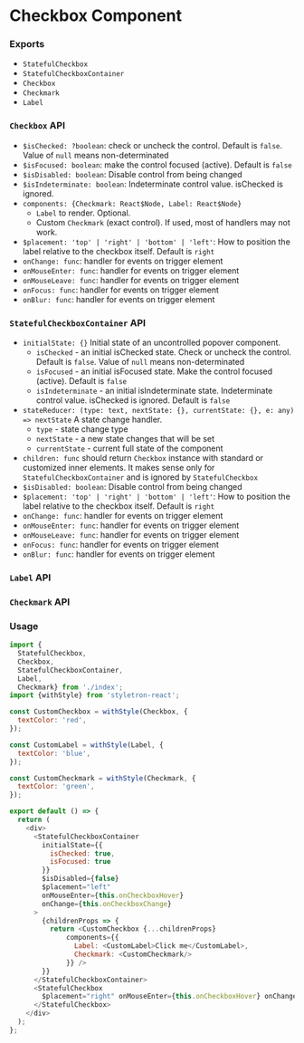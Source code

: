 # Checkbox Component

### Exports

* `StatefulCheckbox`
* `StatefulCheckboxContainer`
* `Checkbox`
* `Checkmark`
* `Label`

### `Checkbox` API

* `$isChecked: ?boolean`:
  check or uncheck the control. Default is `false`. Value of `null` means non-determinated
* `$isFocused: boolean`:
  make the control focused (active). Default is `false`
* `$isDisabled: boolean`:
  Disable control from being changed
* `$isIndeterminate: boolean`:
  Indeterminate control value. isChecked is ignored.  
* `components: {Checkmark: React$Node, Label: React$Node}`
  * `Label` to render. Optional.
  * Custom `Checkmark` (exact control). If used, most of handlers may not work.    
* `$placement: 'top' | 'right' | 'bottom' | 'left'`:
  How to position the label relative to the checkbox itself. Default is `right`
* `onChange: func`:
  handler for events on trigger element
* `onMouseEnter: func`:
  handler for events on trigger element
* `onMouseLeave: func`:
  handler for events on trigger element
* `onFocus: func`:
  handler for events on trigger element  
* `onBlur: func`:
  handler for events on trigger element      

### `StatefulCheckboxContainer` API

* `initialState: {}`
  Initial state of an uncontrolled popover component.
  * `isChecked` - an initial isChecked state. Check or uncheck the control. Default is `false`. Value of `null` means non-determinated
  * `isFocused` - an initial isFocused state. Make the control focused (active). Default is `false`
  * `isIndeterminate` - an initial isIndeterminate state. Indeterminate control value. isChecked is ignored. Default is `false`
* `stateReducer: (type: text, nextState: {}, currentState: {}, e: any) => nextState`
  A state change handler.
  * `type` - state change type
  * `nextState` - a new state changes that will be set
  * `currentState` - current full state of the component
* `children: func` should return `Checkbox` instance with standard or customized inner elements. It makes sense only for `StatefulCheckboxContainer` and is ignored by `StatefulCheckbox`
* `$isDisabled: boolean`:
  Disable control from being changed
* `$placement: 'top' | 'right' | 'bottom' | 'left'`:
  How to position the label relative to the checkbox itself. Default is `right`      
* `onChange: func`:
  handler for events on trigger element
* `onMouseEnter: func`:
  handler for events on trigger element
* `onMouseLeave: func`:
  handler for events on trigger element
* `onFocus: func`:
  handler for events on trigger element  
* `onBlur: func`:
  handler for events on trigger element     

### `Label` API

### `Checkmark` API


### Usage

```js
import {
  StatefulCheckbox,
  Checkbox,
  StatefulCheckboxContainer,
  Label,
  Checkmark} from './index';
import {withStyle} from 'styletron-react';

const CustomCheckbox = withStyle(Checkbox, {
  textColor: 'red',
});

const CustomLabel = withStyle(Label, {
  textColor: 'blue',
});

const CustomCheckmark = withStyle(Checkmark, {
  textColor: 'green',
});

export default () => {
  return (
    <div>
      <StatefulCheckboxContainer
        initialState={{
          isChecked: true,
          isFocused: true
        }}
        $isDisabled={false}
        $placement="left"
        onMouseEnter={this.onCheckboxHover}
        onChange={this.onCheckboxChange}
      >
        {childrenProps => {
          return <CustomCheckbox {...childrenProps} 
              components={{
                Label: <CustomLabel>Click me</CustomLabel>,
                Checkmark: <CustomCheckmark/>
              }} />
        }}
      </StatefulCheckboxContainer>
      <StatefulCheckbox
        $placement="right" onMouseEnter={this.onCheckboxHover} onChange={this.onCheckboxChange}>
      </StatefulCheckbox>
    </div>
  );
};
```
